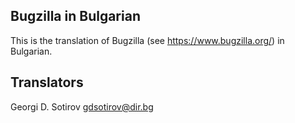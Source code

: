 Bugzilla in Bulgarian
------------------------------------------------------------------------------
This is the translation of Bugzilla (see https://www.bugzilla.org/) in
Bulgarian.

Translators
------------------------------------------------------------------------------
Georgi D. Sotirov <gdsotirov@dir.bg>

